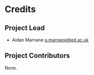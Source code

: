 Credits
=======

Project Lead
----------------

* Aidan Marnane <a.marnane@ed.ac.uk>

Project Contributors
------------

None.
